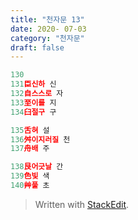 ```yaml
---
title: "천자문 13"
date: 2020- 07-03
category: "천자문"
draft: false
---
```

```js
130
131臣신하 신
132自스스로 자
133至이를 지
134臼절구 구

135舌혀 설
136舛이지러질 천
137舟배 주

138艮어긋날 간
139色빛 색
140艸풀 초
```

> Written with [StackEdit](https://stackedit.io/).
<!--stackedit_data:
eyJoaXN0b3J5IjpbNDMyMTI0MTY2XX0=
-->